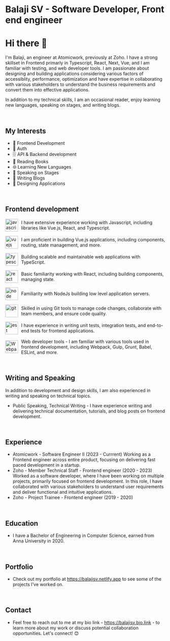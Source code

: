 # Balaji SV - Software Developer, Front end engineer

# Hi there 👋

I'm Balaji, an engineer at Atomicwork, previously at Zoho. I have a strong skillset in Frontend primarly in Typescript, React, Next, Vue, and I am familiar with testing, and web developer tools. I am passionate about designing and building applications considering various factors of accessiblity, performance, optimization and have expertise in collaborating with various stakeholders to understand the business requirements and convert them into effective applications.

In addition to my technical skills, I am an occasional reader, enjoy learning new languages, speaking on stages, and writing blogs.

</br>

## My Interests

- 🚀 Frontend Development
- 🔐 Auth
- 🗄️ API & Backend development
- 📖 Reading Books
- 🌐 Learning New Languages
- 🎤 Speaking on Stages
- 📝 Writing Blogs
- 🎨 Designing Applications

</br>

## Frontend development

<p style="display: flex; align-items: center;">
  <a href="https://developer.mozilla.org/en-US/docs/Web/JavaScript" target="_blank"> <img
      src="https://upload.wikimedia.org/wikipedia/commons/6/6a/JavaScript-logo.png" alt="javascript" width="40"
      height="40" /> </a>
  <span style="padding-left: 10px"> I have extensive experience working with Javascript, including libraries like
    Vue.js, React, and Typescript.</span>
</p>

<p style="display: flex; align-items: center;">
  <a href="https://vuejs.org/" target="_blank"> <img
      src="https://upload.wikimedia.org/wikipedia/commons/9/95/Vue.js_Logo_2.svg" alt="vuejs" width="40" height="40" />
  </a>
  <span style="padding-left: 10px">
    I am proficient in building Vue.js applications, including components, routing, state management, and more.
  </span>
</p>

<p style="display: flex; align-items: center;">
  <a href="https://www.typescriptlang.org/" target="_blank"> <img
      src="https://upload.wikimedia.org/wikipedia/commons/4/4c/Typescript_logo_2020.svg" alt="typescript" width="40"
      height="40" /> </a>
  <span style="padding-left: 10px">
    Building scalable and maintainable web applications with TypeScript.
  </span>
</p>

<p style="display: flex; align-items: center;">
  <a href="https://reactjs.org/" target="_blank"> <img
      src="https://upload.wikimedia.org/wikipedia/commons/a/a7/React-icon.svg" alt="react" width="40" height="40" />
  </a>
  <span style="padding-left: 10px">
    Basic familiarity working with React, including building components, managing state.
  </span>
</p>

<p style="display: flex; align-items: center;">
  <a href="https://nodejs.org/" target="_blank"> <img
      src="https://upload.wikimedia.org/wikipedia/commons/d/d9/Node.js_logo.svg" alt="node" width="40" height="40" />
  </a>
  <span style="padding-left: 10px">
    Familiarity with NodeJs building low level application servers.
  </span>
</p>

<p style="display: flex; align-items: center;">
  <a href="https://git-scm.com/" target="_blank"> <img src="https://www.vectorlogo.zone/logos/git-scm/git-scm-icon.svg"
      alt="git" width="40" height="40" /> </a>
  <span style="padding-left: 10px">
    Skilled in using Git tools to manage code changes, collaborate with team members, and ensure code quality.
  </span>
</p>

<p style="display: flex; align-items: center;">
  <a href="https://jestjs.io" target="_blank"> <img src="https://www.vectorlogo.zone/logos/jestjsio/jestjsio-icon.svg"
      alt="jest" width="40" height="40" /> </a>
  <span style="padding-left: 10px">
    I have experience in writing unit tests, integration tests, and end-to-end tests for frontend applications.
  </span>
</p>

<p style="display: flex; align-items: center;">
  <a href="https://webpack.js.org/" target="_blank"> <img
      src="https://www.vectorlogo.zone/logos/js_webpack/js_webpack-icon.svg" alt="Webpack" width="40" height="40" />
  </a>
  <span style="padding-left: 10px">
    Web developer tools - I am familiar with various tools used in frontend development, including Webpack, Gulp, Grunt,
    Babel, ESLint, and more.
  </span>
</p>

</br>

## Writing and Speaking

In addition to development and design skills, I am also experienced in writing and speaking on technical topics.

 - Public Speaking, Technical Writing - I have experience writing and delivering technical documentation, tutorials, and blog posts on frontend development.

</br>

## Experience
 - Atomicwork - Software Engineer II (2023 - Currrent)
   Working as a Frontend engineer across entire product, focusing on delivering fast paced development in a startup.
 - Zoho - Member Technical Staff - Frontend engineer (2020 - 2023)
  Worked as a software developer, where I have been working on multiple projects, primarily focused on frontend development. In this role, I have collaborated with various stakeholders to understand user requirements and deliver functional and intuitive applications.
 - Zoho - Project Trainee - Frontend engineer (2019 - 2020)

</br>

## Education
 - I have a Bachelor of Engineering in Computer Science, earned from Anna University in 2020.

</br>

## Portfolio
 - Check out my portfolio at https://balajisv.netlify.app to see some of the projects I've worked on.

</br>

## Contact
 - Feel free to reach out to me at my bio link - https://balajisv.bio.link - to learn more about my work or discuss potential collaboration opportunities. Let's connect! 😊
